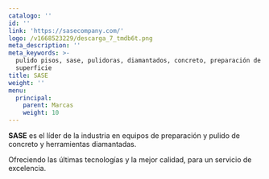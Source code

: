 ```yaml
---
catalogo: ''
id: ''
link: 'https://sasecompany.com/'
logo: /v1668523229/descarga_7_tmdb6t.png
meta_description: ''
meta_keywords: >-
  pulido pisos, sase, pulidoras, diamantados, concreto, preparación de
  superficie
title: SASE
weight: ''
menu:
  principal:
    parent: Marcas
    weight: 10
---
```


**SASE** es el líder de la industria en equipos de preparación y pulido de concreto y herramientas diamantadas.

Ofreciendo las últimas tecnologías y la mejor calidad, para un servicio de excelencia.
